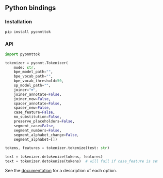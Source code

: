 ## Python bindings

### Installation

```bash
pip install pyonmttok
```

### API

```python
import pyonmttok

tokenizer = pyonmt.Tokenizer(
    mode: str,
    bpe_model_path="",
    bpe_vocab_path="",
    bpe_vocab_threshold=50,
    sp_model_path="",
    joiner="￭",
    joiner_annotate=False,
    joiner_new=False,
    spacer_annotate=False,
    spacer_new=False,
    case_feature=False,
    no_substitution=False,
    preserve_placeholders=False,
    segment_case=False,
    segment_numbers=False,
    segment_alphabet_change=False,
    segment_alphabet=[])

tokens, features = tokenizer.tokenize(test: str)

text = tokenizer.detokenize(tokens, features)
text = tokenizer.detokenize(tokens)  # will fail if case_feature is set.
```

See the [documentation](../../docs/options.md) for a description of each option.
